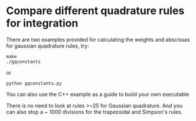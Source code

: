 # Compare different quadrature rules for integration

There are two examples provided for calculating the weights and abscissas for gaussian quadrature rules, try:

```
make
./gqconstants
```

or

```
python gqconstants.py
```

You can also use the C++ example as a guide to build your own executable

There is no need to look at rules >~25 for Gaussian quadrature.  And you can also stop a ~ 1000 divisions for the trapezoidal and Simpson's rules.


